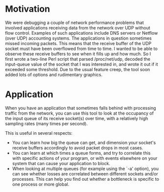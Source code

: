 # Motivation #

We were debugging a couple of network performance problems that involved applications receiving data from the network over UDP without flow control.  Examples of such applications include DNS servers or Netflow (over UDP) accounting systems.  The applications in question sometimes missed incoming packets.  This means that the receive buffer of the UDP socket must have been overflowed from time to time.  I wanted to be able to observe these receive buffers to see when it fills up and how much.  So I first wrote a two-line Perl script that parsed /proc/net/udp, decoded the input-queue value of the socket that I was interested in, and wrote it out if it exceeded some threshold.  Due to the usual feature creep, the tool soon added lots of options and rudimentary graphics.

# Application #

When you have an application that sometimes falls behind with processing traffic from the network, you can use this tool to look at the occupancy of the input queue of its receive socket(s) over time, with a relatively high sampling rates (many times per second).

This is useful in several respects:
  * You can learn how big the queue can get, and dimension your socket's receive buffers accordingly to avoid packet drops in most cases.
  * You can learn at which times a queue forms, and try to correlate this with specific actions of your program, or with events elsewhere on your system that can cause your application to block.
  * When looking at multiple queues (for example using the `-a' option), you can see whether losses are correlated between different sockets and/or processes.  This can help you find out whether a bottleneck is specific to one process or more global.